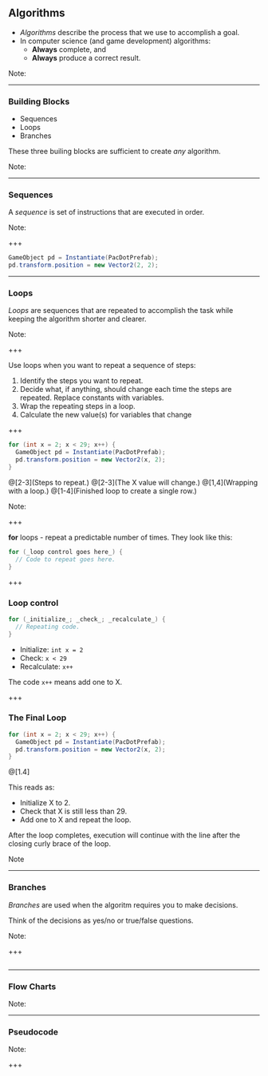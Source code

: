 ## Algorithms

* _Algorithms_ describe the process that we use to accomplish a goal.
* In computer science (and game development) algorithms:
  - **Always** complete, and
  - **Always** produce a correct result.

Note:

---

### Building Blocks

* Sequences
* Loops
* Branches

These three builing blocks are sufficient to create _any_ algorithm.

Note:

---

### Sequences

A _sequence_ is set of instructions that are executed in order.

Note:

+++

```csharp
GameObject pd = Instantiate(PacDotPrefab);
pd.transform.position = new Vector2(2, 2);
```

---

### Loops

_Loops_ are sequences that are repeated to accomplish the task while keeping the algorithm shorter and clearer.

Note:

+++

Use loops when you want to repeat a sequence of steps:
1. Identify the steps you want to repeat.
2. Decide what, if anything, should change each time the steps are repeated. Replace constants with variables.
3. Wrap the repeating steps in a loop.
4. Calculate the new value(s) for variables that change

+++

```csharp
for (int x = 2; x < 29; x++) {
  GameObject pd = Instantiate(PacDotPrefab);
  pd.transform.position = new Vector2(x, 2);
}
```

@[2-3](Steps to repeat.)
@[2-3](The X value will change.)
@[1,4](Wrapping with a loop.)
@[1-4](Finished loop to create a single row.)

Note:

+++

**for** loops - repeat a predictable number of times. They look like this:

```csharp
for (_loop control goes here_) {
  // Code to repeat goes here.
}
```

+++

### Loop control

```csharp
for (_initialize_; _check_; _recalculate_) {
  // Repeating code.
}
```

* Initialize: `int x = 2`
* Check: `x < 29`
* Recalculate: `x++`

The code `x++` means add one to X.

+++

### The Final Loop

```csharp
for (int x = 2; x < 29; x++) {
  GameObject pd = Instantiate(PacDotPrefab);
  pd.transform.position = new Vector2(x, 2);
}
```

@[1.4]

This reads as:

* Initialize X to 2.
* Check that X is still less than 29.
* Add one to X and repeat the loop.

After the loop completes, execution will continue with the line after the closing curly brace of the loop.

Note

---

### Branches

_Branches_ are used when the algoritm requires you to make decisions.

Think of the decisions as yes/no or true/false questions.

Note:

+++

```csharp
```

---

### Flow Charts

Note:

---

### Pseudocode

Note:

+++

```csharp
```

